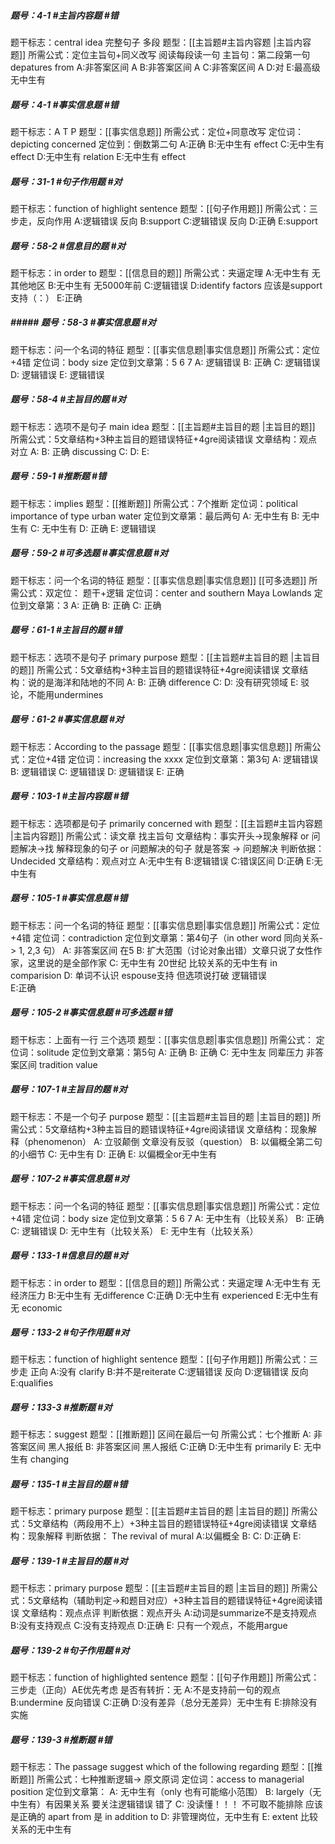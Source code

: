##### 题号：4-1 #主旨内容题 #错
题干标志：central idea  完整句子 多段
题型：[[主旨题#主旨内容题 |主旨内容题]] 
所需公式：定位主旨句+同义改写 阅读每段读一句
主旨句：第二段第一句 depatures from
A:非答案区间 A
B:非答案区间 A
C:非答案区间 A
D:对
E:最高级无中生有

##### 题号：4-1 #事实信息题  #错
题干标志：A  T P 
题型：[[事实信息题]]
所需公式：定位+同意改写
定位词：depicting concerned
定位到：倒数第二句
A:正确
B:无中生有 effect
C:无中生有 effect
D:无中生有 relation
E:无中生有 effect
##### 题号：31-1 #句子作用题  #对
题干标志：function of highlight sentence
题型：[[句子作用题]]
所需公式：三步走，反向作用
A:逻辑错误 反向
B:support
C:逻辑错误 反向
D:正确
E:support
##### 题号：58-2 #信息目的题 #对
题干标志：in order to
题型：[[信息目的题]]
所需公式：夹逼定理
A:无中生有 无其他地区
B:无中生有 无5000年前
C:逻辑错误
D:identify factors 应该是support 支持（：）
E:正确
##### ##### 题号：58-3 #事实信息题  #对
题干标志：问一个名词的特征
题型：[[事实信息题|事实信息题]]
所需公式：定位+4错
定位词：body size
定位到文章第：5 6 7
A: 逻辑错误
B: 正确
C: 逻辑错误
D: 逻辑错误
E: 逻辑错误
##### 题号：58-4 #主旨目的题  #对
题干标志：选项不是句子 main idea
题型：[[主旨题#主旨目的题 |主旨目的题]] 
所需公式：5文章结构+3种主旨目的题错误特征+4gre阅读错误
文章结构：观点对立
A:
B: 正确 discussing
C:
D: 
E: 

##### 题号：59-1 #推断题  #错
题干标志：implies
题型：[[推断题]]
所需公式：7个推断
定位词：political importance of type urban water
定位到文章第：最后两句
A: 无中生有
B: 无中生有
C: 无中生有
D: 正确
E: 逻辑错误

##### 题号：59-2 #可多选题 #事实信息题  #对
题干标志：问一个名词的特征
题型：[[事实信息题|事实信息题]]     [[可多选题]]
所需公式：双定位： 题干+逻辑
定位词：center and southern Maya Lowlands 
定位到文章第：3
A: 正确
B: 正确
C: 正确
##### 题号：61-1 #主旨目的题  #错
题干标志：选项不是句子 primary purpose
题型：[[主旨题#主旨目的题 |主旨目的题]] 
所需公式：5文章结构+3种主旨目的题错误特征+4gre阅读错误
文章结构：说的是海洋和陆地的不同
A:
B: 正确 difference
C:
D: 没有研究领域
E: 驳论，不能用undermines 
##### 题号：61-2 #事实信息题  #对
题干标志：According to the passage
题型：[[事实信息题|事实信息题]]
所需公式：定位+4错
定位词：increasing the xxxx
定位到文章第：第3句 
A: 逻辑错误
B: 逻辑错误
C: 逻辑错误
D: 逻辑错误
E: 正确
##### 题号：103-1 #主旨内容题 #错
题干标志：选项都是句子 primarily concerned with
题型：[[主旨题#主旨内容题 |主旨内容题]] 
所需公式：读文章 找主旨句
文章结构：事实开头->现象解释 or 问题解决->找 解释现象的句子 or 问题解决的句子 就是答案 -> 问题解决
判断依据：Undecided
文章结构：观点对立
A:无中生有
B:逻辑错误
C:错误区间
D:正确
E:无中生有

##### 题号：105-1 #事实信息题  #错
题干标志：问一个名词的特征
题型：[[事实信息题|事实信息题]]
所需公式：定位+4错
定位词：contradiction
定位到文章第：第4句子（in other word 同向关系-> 1, 2,3 句）
A: 非答案区间 在5
B: 扩大范围（讨论对象出错）文章只说了女性作家，这里说的是全部作家
C: 无中生有 20世纪 比较关系的无中生有 in comparision 
D: 单词不认识 espouse支持 但选项说打破 逻辑错误  
E:正确
##### 题号：105-2 #事实信息题 #可多选题 #错
题干标志：上面有一行 三个选项
题型：[[事实信息题|事实信息题]]
所需公式：
定位词：solitude
定位到文章第：第5句
A: 正确
B: 正确
C: 无中生友 同辈压力 非答案区间 tradition value

##### 题号：107-1 #主旨目的题  #对
题干标志：不是一个句子 purpose
题型：[[主旨题#主旨目的题 |主旨目的题]] 
所需公式：5文章结构+3种主旨目的题错误特征+4gre阅读错误
文章结构：现象解释（phenomenon）
A:  立驳颠倒 文章没有反驳（question）
B: 以偏概全第二句的小细节
C: 无中生有
D: 正确
E: 以偏概全or无中生有

##### 题号：107-2 #事实信息题  #对
题干标志：问一个名词的特征
题型：[[事实信息题|事实信息题]]
所需公式：定位+4错
定位词：body size
定位到文章第：5 6 7
A: 无中生有（比较关系）
B: 正确
C: 逻辑错误
D: 无中生有（比较关系）
E: 无中生有（比较关系）
##### 题号：133-1 #信息目的题 #对
题干标志：in order to
题型：[[信息目的题]]
所需公式：夹逼定理
A:无中生有 无经济压力
B:无中生有 无difference
C:正确
D:无中生有 experienced
E:无中生有 无 economic
##### 题号：133-2 #句子作用题  #对
题干标志：function of highlight sentence
题型：[[句子作用题]]
所需公式：三步走 正向
A:没有 clarify
B:并不是reiterate
C:逻辑错误 反向
D:逻辑错误 反向
E:qualifies
##### 题号：133-3 #推断题  #对
题干标志：suggest
题型：[[推断题]]
区间在最后一句
所需公式：七个推断
A: 非答案区间 黑人报纸
B: 非答案区间 黑人报纸
C:正确
D:无中生有 primarily
E: 无中生有 changing
##### 题号：135-1 #主旨目的题 #错
题干标志：primary purpose
题型：[[主旨题#主旨目的题 |主旨目的题]] 
所需公式：5文章结构（两段用不上）+3种主旨目的题错误特征+4gre阅读错误
文章结构：现象解释
判断依据： The revival of mural 
A:以偏概全
B:
C:
D:正确
E:

##### 题号：139-1 #主旨目的题 #对
题干标志：primary purpose
题型：[[主旨题#主旨目的题 |主旨目的题]] 
所需公式：5文章结构（辅助判定->和题目对应）+3种主旨目的题错误特征+4gre阅读错误
文章结构：观点点评
判断依据：观点开头
A:动词是summarize不是支持观点
B:没有支持观点
C:没有支持观点
D:正确
E: 只有一个观点，不能用argue
##### 题号：139-2 #句子作用题  #对
题干标志：function of highlighted sentence 
题型：[[句子作用题]] 
所需公式：三步走（正向）AE优先考虑
是否有转折：无
A:不是支持前一句的观点
B:undermine 反向错误
C:正确
D:没有差异（总分无差异）无中生有
E:排除没有实施
##### 题号：139-3 #推断题   #错
题干标志：The passage suggest which of the following regarding 
题型：[[推断题]]
所需公式：七种推断逻辑-> 原文原词 
定位词：access to managerial position
定位到文章第：
A: 无中生有（only 也有可能缩小范围）
B: largely（无中生有）有因果关系 要关注逻辑错误 错了
C: 没读懂！！！ 不可取不能排除 应该是正确的 apart from 是 in addition to 
D: 非管理岗位，无中生有
E: extent 比较关系的无中生有
